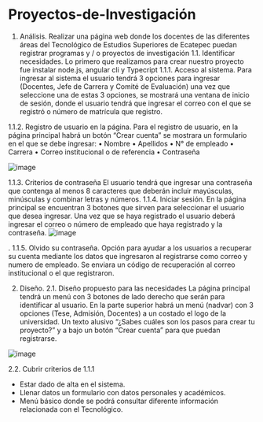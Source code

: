 # Proyectos-de-Investigación

1.	Análisis.
Realizar una página web donde los docentes de las diferentes áreas del Tecnológico de Estudios Superiores de Ecatepec puedan registrar programas y / o proyectos de investigación
1.1.	Identificar necesidades.
Lo primero que realizamos para crear nuestro proyecto fue instalar node.js, angular cli y Typecript
1.1.1.	Acceso al sistema.
Para ingresar al sistema el usuario tendrá 3 opciones para ingresar (Docentes, Jefe de Carrera y Comité de Evaluación) una vez que seleccione una de estas 3 opciones, se mostrará una ventana de inicio de sesión, donde el usuario tendrá que ingresar el correo con el que se registró o número de matrícula que registro.

1.1.2.	Registro de usuario en la página.
Para el registro de usuario, en la página principal habrá un botón “Crear cuenta” se mostrara un formulario en el que se debe ingresar: 
•	Nombre 
•	Apellidos
•	N° de empleado
•	Carrera
•	Correo institucional o de referencia 
•	Contraseña

![image](https://user-images.githubusercontent.com/78773980/125728811-0b116f32-acd4-4030-bba2-5d485cbf6808.png)


1.1.3.	Criterios de contraseña
El usuario tendrá que ingresar una contraseña que contenga al menos 8 caracteres que deberán incluir mayúsculas, minúsculas y combinar letras y números.
1.1.4.	Iniciar sesión.
En la página principal se encuentran 3 botones que sirven para seleccionar el usuario que desea ingresar. Una vez que se haya registrado el usuario deberá ingresar el correo o número de empleado que haya registrado y la contraseña.
![image](https://user-images.githubusercontent.com/78773980/125728849-77d28ce1-2474-4ab0-92b4-33855e06bc23.png)

.
1.1.5.	Olvido su contraseña.
Opción para ayudar a los usuarios a recuperar su cuenta mediante los datos que ingresaron al registrarse como correo y numero de empleado. Se enviara un código de recuperación al            correo institucional o el que registraron. 

2.	Diseño.
2.1.	Diseño propuesto para las necesidades
La página principal tendrá un menú con 3 botones de lado derecho que serán para identificar al usuario. 
En la parte superior habrá un menú (nadvar) con 3 opciones (Tese, Admisión, Docentes) a un costado el logo de la universidad.
Un texto alusivo “¿Sabes cuáles son los pasos para crear tu proyecto?” y a bajo un botón “Crear cuenta” para que puedan registrarse.
 
![image](https://user-images.githubusercontent.com/78773980/125728877-6ba09639-ba0e-421b-9c36-463e52f1d1be.png)


2.2.	Cubrir criterios de 1.1.1
-	Estar dado de alta en el sistema.
-	Llenar datos un formulario con datos personales y académicos.
-	Menú básico donde se podrá consultar diferente información relacionada con el Tecnológico.
